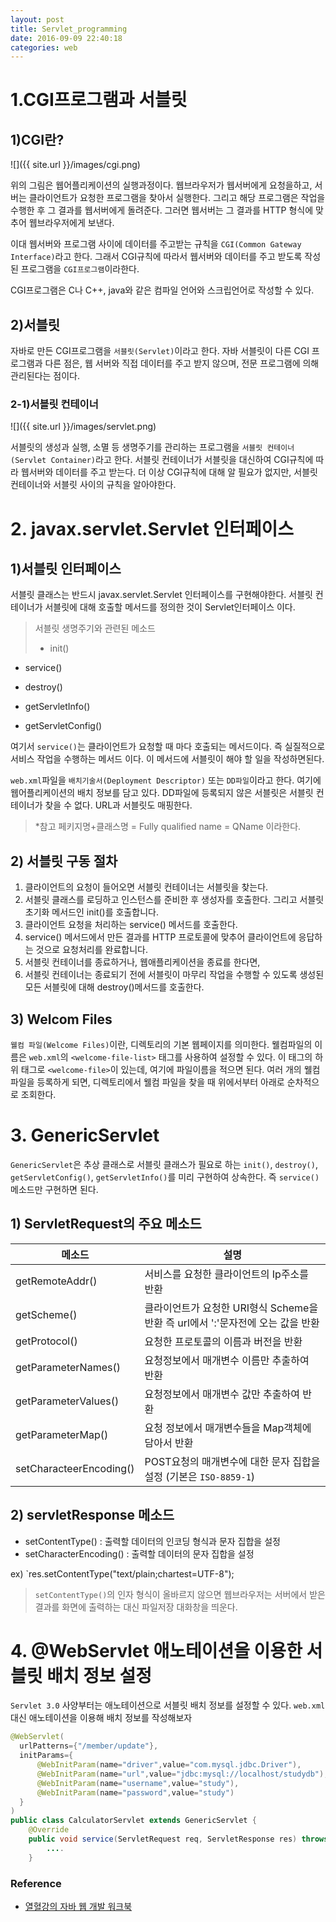 ```yaml
---
layout: post
title: Servlet_programming
date: 2016-09-09 22:40:18
categories: web
---
```


# 1.CGI프로그램과 서블릿

## 1)CGI란?
![]({{ site.url }}/images/cgi.png)

위의 그림은 웹어플리케이션의 실행과정이다. 웹브라우저가 웹서버에게 요청을하고, 서버는 클라이언트가 요청한 프로그램을 찾아서 실행한다. 그리고 해당 프로그램은 작업을 수행한 후 그 결과를 웹서버에게 돌려준다. 그러면 웹서버는 그 결과를 HTTP 형식에 맞추어 웹브라우저에게 보낸다.

이대 웹서버와 프로그램 사이에 데이터를 주고받는 규칙을 `CGI(Common Gateway Interface)`라고 한다. 그래서 CGI규칙에 따라서 웹서버와 데이터를 주고 받도록 작성된 프로그램을 `CGI프로그램`이라한다.

CGI프로그램은 C나 C++, java와 같은 컴파일 언어와 스크립언어로 작성할 수 있다. 

## 2)서블릿

자바로 만든 CGI프로그램을 `서블릿(Servlet)`이라고 한다. 자바 서블릿이 다른 CGI 프로그램과 다른 점은, 웹 서버와 직접 데이터를 주고 받지 않으며, 전문 프로그램에 의해 관리된다는 점이다.

### 2-1)서블릿 컨테이너

![]({{ site.url }}/images/servlet.png)

서블릿의 생성과 실행, 소멸 등 생명주기를 관리하는 프로그램을 `서블릿 컨테이너(Servlet Container)`라고 한다. 서블릿 컨테이너가 서블릿을 대신하여 CGI규칙에 따라 웹서버와 데이터를 주고 받는다. 더 이상 CGI규칙에 대해 알 필요가 없지만, 서블릿 컨테이너와 서블릿 사이의 규칙을 알아야한다.

# 2. javax.servlet.Servlet 인터페이스

## 1)서블릿 인터페이스
서블릿 클래스는 반드시 javax.servlet.Servlet 인터페이스를 구현해야한다. 서블릿 컨테이너가 서블릿에 대해 호출할 메서드를 정의한 것이 Servlet인터페이스 이다.

>서블릿 생명주기와 관련된 메소드
>
>* init()
* service()
* destroy()

* getServletInfo()
* getServletConfig()


여기서 `service()`는 클라이언트가 요청할 때 마다 호출되는 메서드이다. 즉 실질적으로 서비스 작업을 수행하는 메서드 이다. 이 메서드에 서블릿이 해야 할 일을 작성하면된다.

`web.xml`파일을 `배치기술서(Deployment Descriptor)` 또는 `DD파일`이라고 한다. 여기에 웹어플리케이션의 배치 정보를 담고 있다. DD파일에 등록되지 않은 서블릿은 서블릿 컨테이너가 찾을 수 없다. URL과 서블릿도 매핑한다.

>*참고 페키지명+클래스명 = Fully qualified name = QName 이라한다.

## 2) 서블릿 구동 절차

1. 클라이언트의 요청이 들어오면 서블릿 컨테이너는 서블릿을 찾는다.
2. 서블릿 클래스를 로딩하고 인스턴스를 준비한 후 생성자를 호출한다. 그리고 서블릿 초기화 메서드인 init()를 호출합니다.
3. 클라이언트 요청을 처리하는 service() 메서드를 호출한다.
4. service() 메서드에서 만든 결과를 HTTP 프로토콜에 맞추어 클라이언트에 응답하는 것으로 요청처리를 완료합니다.
5. 서블릿 컨테이너를 종료하거나, 웹애플리케이션을 종료를 한다면,
6. 서블릿 컨테이너는 종료되기 전에 서블릿이 마무리 작업을 수행할 수 있도록 생성된 모든 서블릿에 대해 destroy()메서드를 호출한다.

## 3) Welcom Files

`웰컴 파일(Welcome Files)`이란, 디렉토리의 기본 웹페이지를 의미한다. 웰컴파일의 이름은 `web.xml`의 `<welcome-file-list>` 태그를 사용하여 설정할 수 있다. 이 태그의 하위 태그로 `<welcome-file>`이 있는데, 여기에 파일이름을 적으면 된다. 여러 개의 웰컴파일을 등록하게 되면, 디렉토리에서 웰컴 파일을 찾을 때 위에서부터 아래로 순차적으로 조회한다.


# 3. GenericServlet

`GenericServlet`은 추상 클래스로 서블릿 클래스가 필요로 하는 `init()`, `destroy()`, `getServletConfig()`, `getServletInfo()`를 미리 구현하여 상속한다. 즉 `service()`메소드만 구현하면 된다.

## 1) ServletRequest의 주요 메소드

메소드 | 설명
-------|------------
getRemoteAddr()|서비스를 요청한 클라이언트의 Ip주소를 반환
getScheme()|클라이언트가 요청한 URI형식 Scheme을 반환 즉 url에서 ':'문자전에 오는 값을 반환
getProtocol()|요청한 프로토콜의 이름과 버전을 반환
getParameterNames()|요청정보에서 매개변수 이름만 추출하여 반환
getParameterValues()|요청정보에서 매개변수 값만 추출하여 반환
getParameterMap()|요청 정보에서 매개변수들을 Map객체에 담아서 반환
setCharacteerEncoding()|POST요청의 매개변수에 대한 문자 집합을 설정 (기본은 `ISO-8859-1`)

## 2) servletResponse 메소드
- setContentType() : 출력할 데이터의 인코딩 형식과 문자 집합을 설정
- setCharacterEncoding() : 출력할 데이터의 문자 집합을 설정

ex) `res.setContentType("text/plain;chartest=UTF-8");

>`setContentType()`의 인자 형식이 올바르지 않으면 웹브라우저는 서버에서 받은 결과를 화면에 출력하는 대신 파일저장 대화창을 띄운다.

# 4. @WebServlet 애노테이션을 이용한 서블릿 배치 정보 설정

`Servlet 3.0` 사양부터는 애노테이션으로 서블릿 배치 정보를 설정할 수 있다. `web.xml`대신 애노테이션을 이용해 배치 정보를 작성해보자

```java
@WebServlet(
  urlPatterns={"/member/update"},
  initParams={
	  @WebInitParam(name="driver",value="com.mysql.jdbc.Driver"),
	  @WebInitParam(name="url",value="jdbc:mysql://localhost/studydb"),
	  @WebInitParam(name="username",value="study"),
	  @WebInitParam(name="password",value="study")
  }
)
public class CalculatorServlet extends GenericServlet {
	@Override
	public void service(ServletRequest req, ServletResponse res) throws ServletException, 
		....
	}
```

### Reference
- [열혈강의 자바 웹 개발 워크북](http://www.yes24.com/24/Goods/13159413?Acode=101)

